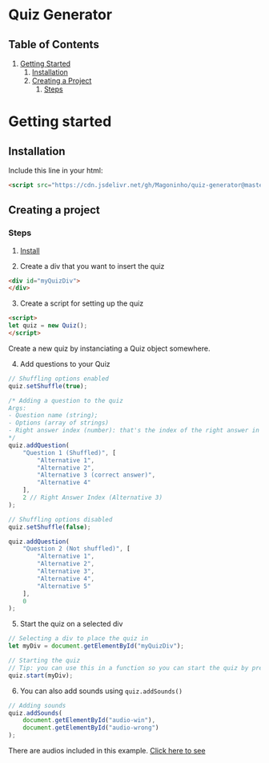 # Quiz Generator

## Table of Contents
1. [Getting Started](#getting-started)
	1. [Installation](#installation)
	2. [Creating a Project](#creating-a-project)
		1. [Steps](#steps)

# Getting started
## Installation
Include this line in your html:
```html
<script src="https://cdn.jsdelivr.net/gh/Magoninho/quiz-generator@master/quiz-generator-lib/dist/Quiz.js"></script>
```

## Creating a project
### Steps
1. [Install](#installation)

2. Create a div that you want to insert the quiz

```html
<div id="myQuizDiv">
</div>
```

3. Create a script for setting up the quiz
```html
<script>
let quiz = new Quiz();
</script>
```
Create a new quiz by instanciating a Quiz object somewhere.

4. Add questions to your Quiz
```js
// Shuffling options enabled
quiz.setShuffle(true);

/* Adding a question to the quiz
Args: 
- Question name (string);
- Options (array of strings)
- Right answer index (number): that's the index of the right answer in the options array
*/
quiz.addQuestion(
	"Question 1 (Shuffled)", [
		"Alternative 1",
		"Alternative 2",
		"Alternative 3 (correct answer)",
		"Alternative 4"
	],
	2 // Right Answer Index (Alternative 3)
);

// Shuffling options disabled
quiz.setShuffle(false);

quiz.addQuestion(
	"Question 2 (Not shuffled)", [
		"Alternative 1",
		"Alternative 2",
		"Alternative 3",
		"Alternative 4",
		"Alternative 5"
	],
	0
);
```

5. Start the quiz on a selected div

```js
// Selecting a div to place the quiz in
let myDiv = document.getElementById("myQuizDiv");

// Starting the quiz
// Tip: you can use this in a function so you can start the quiz by pressing a button for example
quiz.start(myDiv);
```

6. You can also add sounds using `quiz.addSounds()`
```js
// Adding sounds
quiz.addSounds(
	document.getElementById("audio-win"),
	document.getElementById("audio-wrong")
);
```

There are audios included in this example. [Click here to see](./sounds/)